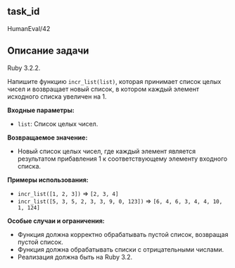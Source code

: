## task_id
HumanEval/42

## Описание задачи
Ruby 3.2.2.

Напишите функцию `incr_list(list)`, которая принимает список целых чисел и возвращает новый список, в котором каждый элемент исходного списка увеличен на 1.

**Входные параметры:**

* `list`: Список целых чисел.

**Возвращаемое значение:**

* Новый список целых чисел, где каждый элемент является результатом прибавления 1 к соответствующему элементу входного списка.

**Примеры использования:**

* `incr_list([1, 2, 3])`  => `[2, 3, 4]`
* `incr_list([5, 3, 5, 2, 3, 3, 9, 0, 123])` => `[6, 4, 6, 3, 4, 4, 10, 1, 124]`

**Особые случаи и ограничения:**

* Функция должна корректно обрабатывать пустой список, возвращая пустой список.
* Функция должна обрабатывать списки с отрицательными числами.
* Реализация должна быть на Ruby 3.2.

